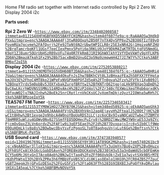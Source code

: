 Home FM radio set together with Internet radio controlled by Rpi 2 Zero W.
Display 2004 i2c

**Parts used:**

**Rpi 2 Zero W** -<code>https://www.ebay.com/itm/334840200858?itmmeta=01J1S4XHFHGBFHXD55BAYFCH1M&hash=item4df607fe9a:g:RaAAAOSw3HdkQPXx&itmprp=enc%3AAQAJAAAA4Fj3twR8QOxp%2B50F7nTX4DySPP6vZ%2B386TIzf89yOPovmRUa7gcvme%2FAfQyrj%2Fe9JTpNt6N2rUbwtWPICLR0r25E3xNR42Gj1HgivpNFZHU%2BrqTamcrbqKFl1UGsf7eeCIexPmnx5PqYi6p3RKLU9JoY9DkM4ZaKTRTDLtgFU5NmdGLK9qY1ZJ8umr5QUrUbHSzR09xVFu74q0R7FkRm8J1RI9GhWXlkhY1VfYDeVkWfy9pYFLKP6ZD0A%2BmazATkqh1Fx29%2Bb75acxBmD2UnuQZ3p5Nq9zmqwmH427JI7W7Y%7Ctkp%3ABFBM6pf2pI5k</code><br>
**Display 2004 i2c** -<code>https://www.ebay.com/itm/275205388021?itmmeta=01J1S520EMQTH1G5VDH60BT2DA&hash=item401384f6f5:g:~tAAAOSw0HRi47Ua&itmprp=enc%3AAQAJAAAA4OkuFnJsIhw7BBKhCVt0L3zBHxazFEa2hS0FXX7FFHgtakmJOV3E%2FhoC4MT8ko21WPeFxNVGPXm0PQfZd5eA%2FTn0gva%2Fzx%2FVfkj1XyB09Jl%2BOnpY7rds5m0pbBv5JOXfxbakZurgfBRftw1%2BfKNTrO62tgpjqLHk9P8Xqg3qDmD%2BvC6wLKcrhWDVNSSSMNiS14RDvAkcH%2B2zP2d4ol%2FZr340cfEXWpiXeqTRgb6qrxdK%2BfquWO2ly7NAJInhw%2BpEk25nrCRptlrnVkCKsUCJyXomTmDkjzOyzt2IOWna5wRH%7Ctkp%3ABFBMzoeIpY5k</code><br>
**TEA5767 FM Tuner** -<code>https://www.ebay.com/itm/225734658341?itmmeta=01J1S53TYM0W1HQ27ZNYB70KJS&hash=item348ed58925:g:oEkAAOSwoGhk3~UI&itmprp=enc%3AAQAJAAAA4FVjG%2BXXhV4n12aq4EjayyH%2FtpalJ520Qt7jHC%2BwC1t8Hhw%2Bt1exge2g9hbcA4W0noYBoUpRDS3iLCjzc6oCBx9IyaNQCaU2TwbeJTZBM7X78mMRR5uWlzu4GQWy0Nv027SSmfFEQ5DQHecPuIrv8j%2BRDZlWwiMW2YW9raE53Jq9ZYcPjcmOvQaxZ3LVn6ordvZ%2FAFlw9i3qEF5Eae3%2F2d%2B77DvxpajsIrc6ySIb0Clf9WeO9OuHOmLkjv8p8s%2BOwbwcObyYsvFzPggoSL7o8T8aghguVnjxLut6Ge%2Bmftsn%7Ctkp%3ABFBMsK-PpY5k</code><br>
**USB Sound card** -<code>https://www.ebay.com/itm/374738394057?epid=1204196769&itmmeta=01J1S55D6SEY0Y3R11AT89GK2M&hash=item5740261bc9:g:xNgAAOSwr3lloX1n&itmprp=enc%3AAQAJAAAA4PeYTx3uUmYn7Bo6y2XP%2ByOHuzx%2Fh8SFCxAlXh16cLGqbDSAvn%2FORE8kUDUCKqVg%2BJ30lH3u53a3nOaWdG5cbOFEmKmECY5p6McJ6txGnI7Acq8Agb%2BNJwItTaq4%2FoZFf06UvkQkjZxE1a7wiytSXk9B5rM7ErKdhPhWtgI3O%2BYkZPRe3h6fMBbVFpVBS3CLdi8KiasQEmlq1XKG9%2FCR04ZB5ZfZpuCyG8T2megmJhjGPxGzDESp2%2FGvG5Fz5r%2FtaQ63FThS28IG9IBXBIJuPqOfYAyDRvlaujH1XiIA5paL%7Ctkp%3ABFBMvNOVpY5k</code><br>
